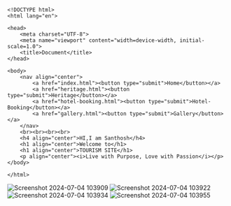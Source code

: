 ```

<!DOCTYPE html>
<html lang="en">

<head>
    <meta charset="UTF-8">
    <meta name="viewport" content="width=device-width, initial-scale=1.0">
    <title>Document</title>
</head>

<body>
    <nav align="center">
        <a href="index.html"><button type="submit">Home</button></a>
        <a href="heritage.html"><button type="submit">Heritage</button></a>
        <a href="hotel-booking.html"><button type="submit">Hotel-Booking</button></a>
        <a href="gallery.html"><button type="submit">Gallery</button></a>
    </nav>
    <br><br><br><br>
    <h4 align="center">HI,I am Santhosh</h4>
    <h1 align="center">Welcome to</h1>
    <h1 align="center">TOURISM SITE</h1>
    <p align="center"><i>Live with Purpose, Love with Passion</i></p>
</body>

</html>
```
![Screenshot 2024-07-04 103909](https://github.com/santhosh15f/tourist/assets/129850892/aed35923-c662-49d1-9fe5-2f6fc154a554)
![Screenshot 2024-07-04 103922](https://github.com/santhosh15f/tourist/assets/129850892/460db749-11eb-4885-a413-59eca4968c9a)
![Screenshot 2024-07-04 103934](https://github.com/santhosh15f/tourist/assets/129850892/32112fe8-1d9b-4289-be8f-5d465fdd1387)
![Screenshot 2024-07-04 103955](https://github.com/santhosh15f/tourist/assets/129850892/2077dca2-15df-490e-a886-f54df4acade0)
